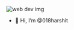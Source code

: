  ![web dev img](https://github.com/user-attachments/assets/7ff72aaf-6d58-4755-90f2-8994dc15597e)
 
- 👋 Hi, I’m @018harshit

<!---
018harshit/018harshit is a ✨ special ✨ repository because its `README.md` (this file) appears on your GitHub profile.
You can click the Preview link to take a look at your changes.
--->
